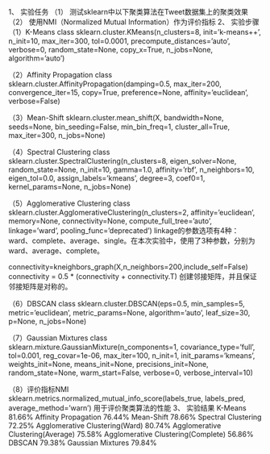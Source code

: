 1、	实验任务
（1）	测试sklearn中以下聚类算法在Tweet数据集上的聚类效果
（2）	使用NMI（Normalized Mutual Information）作为评价指标
2、	实验步骤
（1）K-Means
  class sklearn.cluster.KMeans(n_clusters=8, init=’k-means++’, n_init=10, max_iter=300, tol=0.0001, precompute_distances=’auto’, verbose=0, random_state=None, copy_x=True, n_jobs=None, algorithm=’auto’)

（2）Affinity Propagation
  class sklearn.cluster.AffinityPropagation(damping=0.5, max_iter=200, convergence_iter=15, copy=True, preference=None, affinity=’euclidean’, verbose=False)

（3）Mean-Shift
  sklearn.cluster.mean_shift(X, bandwidth=None, seeds=None, bin_seeding=False, min_bin_freq=1, cluster_all=True, max_iter=300, n_jobs=None)

（4）Spectral Clustering
  class sklearn.cluster.SpectralClustering(n_clusters=8, eigen_solver=None, random_state=None, n_init=10, gamma=1.0, affinity=’rbf’, n_neighbors=10, eigen_tol=0.0, assign_labels=’kmeans’, degree=3, coef0=1, kernel_params=None, n_jobs=None)

（5）Agglomerative Clustering
  class sklearn.cluster.AgglomerativeClustering(n_clusters=2, affinity=’euclidean’, memory=None, connectivity=None, compute_full_tree=’auto’, linkage=’ward’, pooling_func=’deprecated’)
  linkage的参数选项有4种：ward、complete、average、single。在本次实验中，使用了3种参数，分别为ward、average、complete。

  connectivity=kneighbors_graph(X,n_neighbors=200,include_self=False)
  connectivity = 0.5 * (connectivity + connectivity.T)
  创建邻接矩阵，并且保证邻接矩阵是对称的。

（6）DBSCAN
  class sklearn.cluster.DBSCAN(eps=0.5, min_samples=5, metric=’euclidean’, metric_params=None, algorithm=’auto’, leaf_size=30, p=None, n_jobs=None)

（7）Gaussian Mixtures
  class sklearn.mixture.GaussianMixture(n_components=1, covariance_type=’full’, tol=0.001, reg_covar=1e-06, max_iter=100, n_init=1, init_params=’kmeans’, weights_init=None, means_init=None, precisions_init=None, random_state=None, warm_start=False, verbose=0, verbose_interval=10) 

（8）评价指标NMI
  sklearn.metrics.normalized_mutual_info_score(labels_true, labels_pred, average_method=’warn’)
  用于评价聚类算法的性能
3、	实验结果
  K-Means	81.66%
  Affinity Propagation	76.44%
  Mean-Shift	78.66%
  Spectral Clustering	72.25%
  Agglomerative Clustering(Ward)	80.74%
  Agglomerative Clustering(Average)	75.58%
  Agglomerative Clustering(Complete)	56.86%
  DBSCAN	79.38%
  Gaussian Mixtures	79.84%

